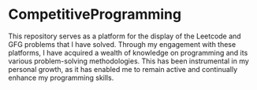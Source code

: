 # CompetitiveProgramming
This repository serves as a platform for the display of the Leetcode and GFG problems that I have solved. Through my engagement with these platforms, I have acquired a wealth of knowledge on programming and its various problem-solving methodologies. This has been instrumental in my personal growth, as it has enabled me to remain active and continually enhance my programming skills.
